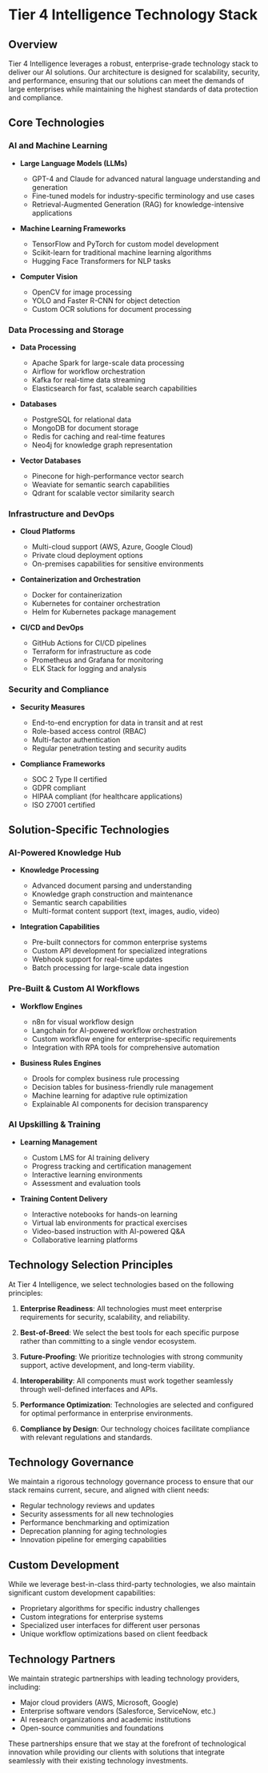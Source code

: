 # Tier 4 Intelligence Technology Stack

## Overview

Tier 4 Intelligence leverages a robust, enterprise-grade technology stack to deliver our AI solutions. Our architecture is designed for scalability, security, and performance, ensuring that our solutions can meet the demands of large enterprises while maintaining the highest standards of data protection and compliance.

## Core Technologies

### AI and Machine Learning

- **Large Language Models (LLMs)**
  - GPT-4 and Claude for advanced natural language understanding and generation
  - Fine-tuned models for industry-specific terminology and use cases
  - Retrieval-Augmented Generation (RAG) for knowledge-intensive applications

- **Machine Learning Frameworks**
  - TensorFlow and PyTorch for custom model development
  - Scikit-learn for traditional machine learning algorithms
  - Hugging Face Transformers for NLP tasks

- **Computer Vision**
  - OpenCV for image processing
  - YOLO and Faster R-CNN for object detection
  - Custom OCR solutions for document processing

### Data Processing and Storage

- **Data Processing**
  - Apache Spark for large-scale data processing
  - Airflow for workflow orchestration
  - Kafka for real-time data streaming
  - Elasticsearch for fast, scalable search capabilities

- **Databases**
  - PostgreSQL for relational data
  - MongoDB for document storage
  - Redis for caching and real-time features
  - Neo4j for knowledge graph representation

- **Vector Databases**
  - Pinecone for high-performance vector search
  - Weaviate for semantic search capabilities
  - Qdrant for scalable vector similarity search

### Infrastructure and DevOps

- **Cloud Platforms**
  - Multi-cloud support (AWS, Azure, Google Cloud)
  - Private cloud deployment options
  - On-premises capabilities for sensitive environments

- **Containerization and Orchestration**
  - Docker for containerization
  - Kubernetes for container orchestration
  - Helm for Kubernetes package management

- **CI/CD and DevOps**
  - GitHub Actions for CI/CD pipelines
  - Terraform for infrastructure as code
  - Prometheus and Grafana for monitoring
  - ELK Stack for logging and analysis

### Security and Compliance

- **Security Measures**
  - End-to-end encryption for data in transit and at rest
  - Role-based access control (RBAC)
  - Multi-factor authentication
  - Regular penetration testing and security audits

- **Compliance Frameworks**
  - SOC 2 Type II certified
  - GDPR compliant
  - HIPAA compliant (for healthcare applications)
  - ISO 27001 certified

## Solution-Specific Technologies

### AI-Powered Knowledge Hub

- **Knowledge Processing**
  - Advanced document parsing and understanding
  - Knowledge graph construction and maintenance
  - Semantic search capabilities
  - Multi-format content support (text, images, audio, video)

- **Integration Capabilities**
  - Pre-built connectors for common enterprise systems
  - Custom API development for specialized integrations
  - Webhook support for real-time updates
  - Batch processing for large-scale data ingestion

### Pre-Built & Custom AI Workflows

- **Workflow Engines**
  - n8n for visual workflow design
  - Langchain for AI-powered workflow orchestration
  - Custom workflow engine for enterprise-specific requirements
  - Integration with RPA tools for comprehensive automation

- **Business Rules Engines**
  - Drools for complex business rule processing
  - Decision tables for business-friendly rule management
  - Machine learning for adaptive rule optimization
  - Explainable AI components for decision transparency

### AI Upskilling & Training

- **Learning Management**
  - Custom LMS for AI training delivery
  - Progress tracking and certification management
  - Interactive learning environments
  - Assessment and evaluation tools

- **Training Content Delivery**
  - Interactive notebooks for hands-on learning
  - Virtual lab environments for practical exercises
  - Video-based instruction with AI-powered Q&A
  - Collaborative learning platforms

## Technology Selection Principles

At Tier 4 Intelligence, we select technologies based on the following principles:

1. **Enterprise Readiness**: All technologies must meet enterprise requirements for security, scalability, and reliability.

2. **Best-of-Breed**: We select the best tools for each specific purpose rather than committing to a single vendor ecosystem.

3. **Future-Proofing**: We prioritize technologies with strong community support, active development, and long-term viability.

4. **Interoperability**: All components must work together seamlessly through well-defined interfaces and APIs.

5. **Performance Optimization**: Technologies are selected and configured for optimal performance in enterprise environments.

6. **Compliance by Design**: Our technology choices facilitate compliance with relevant regulations and standards.

## Technology Governance

We maintain a rigorous technology governance process to ensure that our stack remains current, secure, and aligned with client needs:

- Regular technology reviews and updates
- Security assessments for all new technologies
- Performance benchmarking and optimization
- Deprecation planning for aging technologies
- Innovation pipeline for emerging capabilities

## Custom Development

While we leverage best-in-class third-party technologies, we also maintain significant custom development capabilities:

- Proprietary algorithms for specific industry challenges
- Custom integrations for enterprise systems
- Specialized user interfaces for different user personas
- Unique workflow optimizations based on client feedback

## Technology Partners

We maintain strategic partnerships with leading technology providers, including:

- Major cloud providers (AWS, Microsoft, Google)
- Enterprise software vendors (Salesforce, ServiceNow, etc.)
- AI research organizations and academic institutions
- Open-source communities and foundations

These partnerships ensure that we stay at the forefront of technological innovation while providing our clients with solutions that integrate seamlessly with their existing technology investments.